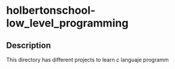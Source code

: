 # holbertonschool-low_level_programming

## Description

This directory has different projects to learn c languaje programm
